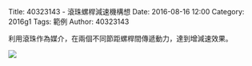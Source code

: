 Title: 40323143 -  滾珠螺桿減速機構想
Date: 2016-08-16 12:00
Category: 2016g1
Tags: 範例
Author: 40323143


<!-- PELICAN_END_SUMMARY -->

利用滾珠作為媒介，在兩個不同節距螺桿間傳遞動力，達到增減速效果。


<img src="http://i.imgur.com/vo3Va99.jpg">
